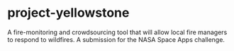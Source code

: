 # project-yellowstone
A fire-monitoring and crowdsourcing tool that will allow local fire managers to respond to wildfires. A submission for the NASA Space Apps challenge.
